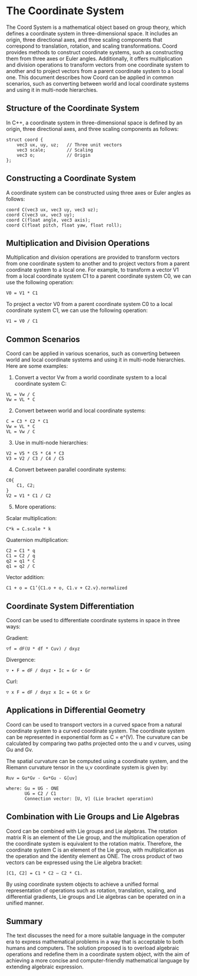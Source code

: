 # The Coordinate System
The Coord System is a mathematical object based on group theory, which defines a coordinate system in three-dimensional space. It includes an origin, three directional axes, and three scaling components that correspond to translation, rotation, and scaling transformations. Coord provides methods to construct coordinate systems, such as constructing them from three axes or Euler angles. Additionally, it offers multiplication and division operations to transform vectors from one coordinate system to another and to project vectors from a parent coordinate system to a local one. This document describes how Coord can be applied in common scenarios, such as converting between world and local coordinate systems and using it in multi-node hierarchies.

## Structure of the Coordinate System

In C++, a coordinate system in three-dimensional space is defined by an origin, three directional axes, and three scaling components as follows:

```
struct coord {
    vec3 ux, uy, uz;   // Three unit vectors
    vec3 scale;        // Scaling
    vec3 o;            // Origin
};
```

## Constructing a Coordinate System

A coordinate system can be constructed using three axes or Euler angles as follows:

```
coord C(vec3 ux, vec3 uy, vec3 uz);
coord C(vec3 ux, vec3 uy);
coord C(float angle, vec3 axis); 
coord C(float pitch, float yaw, float roll);
```

## Multiplication and Division Operations

Multiplication and division operations are provided to transform vectors from one coordinate system to another and to project vectors from a parent coordinate system to a local one. For example, to transform a vector V1 from a local coordinate system C1 to a parent coordinate system C0, we can use the following operation:

```
V0 = V1 * C1
```

To project a vector V0 from a parent coordinate system C0 to a local coordinate system C1, we can use the following operation:

```
V1 = V0 / C1
```

## Common Scenarios

Coord can be applied in various scenarios, such as converting between world and local coordinate systems and using it in multi-node hierarchies. Here are some examples:

1. Convert a vector Vw from a world coordinate system to a local coordinate system C:

```
VL = Vw / C   
Vw = VL * C 
```

2. Convert between world and local coordinate systems:

```
C = C3 * C2 * C1
Vw = VL * C
VL = Vw / C
```

3. Use in multi-node hierarchies:

```
V2 = V5 * C5 * C4 * C3 
V3 = V2 / C3 / C4 / C5
```

4. Convert between parallel coordinate systems:

```
C0{ 
    C1, C2; 
}
V2 = V1 * C1 / C2
```

5. More operations:

Scalar multiplication:

```
C*k = C.scale * k
```

Quaternion multiplication:

```
C2 = C1 * q 
C1 = C2 / q
q2 = q1 * C
q1 = q2 / C
```

Vector addition:

```
C1 + o = C1’{C1.o + o, C1.v + C2.v}.normalized
```

## Coordinate System Differentiation

Coord can be used to differentiate coordinate systems in space in three ways:

Gradient: 

```
▽f = dF(U * df * Cuv) / dxyz
```

Divergence:

```
▽ ∙ F = dF / dxyz ∙ Ic = Gr ∙ Gr 
```

Curl:

```
▽ x F = dF / dxyz x Ic = Gt x Gr
```

## Applications in Differential Geometry

Coord can be used to transport vectors in a curved space from a natural coordinate system to a curved coordinate system. The coordinate system can be represented in exponential form as C = e^(V). The curvature can be calculated by comparing two paths projected onto the u and v curves, using Gu and Gv.

The spatial curvature can be computed using a coordinate system, and the Riemann curvature tensor in the u,v coordinate system is given by:

```
Ruv = Gu*Gv - Gv*Gu - G[uv]

where: Gu = UG - ONE
       UG = C2 / C1
       Connection vector: [U, V] (Lie bracket operation)
```
## Combination with Lie Groups and Lie Algebras

Coord can be combined with Lie groups and Lie algebras. The rotation matrix R is an element of the Lie group, and the multiplication operation of the coordinate system is equivalent to the rotation matrix. Therefore, the coordinate system C is an element of the Lie group, with multiplication as the operation and the identity element as ONE. The cross product of two vectors can be expressed using the Lie algebra bracket:  
```
[C1, C2] = C1 * C2 – C2 * C1.   
```
By using coordinate system objects to achieve a unified formal representation of operations such as rotation, translation, scaling, and differential gradients, Lie groups and Lie algebras can be operated on in a unified manner.
## Summary

The text discusses the need for a more suitable language in the computer era to express mathematical problems in a way that is acceptable to both humans and computers. The solution proposed is to overload algebraic operations and redefine them in a coordinate system object, with the aim of achieving a more concise and computer-friendly mathematical language by extending algebraic expression.
